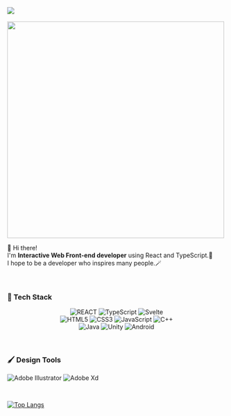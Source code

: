 


<img src="https://capsule-render.vercel.app/api?type=shark&color=E0E6F8&height=300&section=header&text=So0oppy%20House&desc=WELCOME%20to&fontSize=50&descSize=20&descAlign=30&descAlignY=30&animation=twinkling&fontColor=AAAAA" />

<br>
<br>
<img src="https://user-images.githubusercontent.com/80036437/186694882-aa55288a-1582-4b8e-ab06-86e55e806986.png" width=500px  />

🤗 Hi there! <br>
I'm **Interactive Web Front-end developer** using React and TypeScript.🚀 <br>
I hope to be a developer who inspires many people.🪄

<br>

### 🎼 Tech Stack

<div style="text-align: center;">
<img alt="REACT" src ="https://img.shields.io/badge/REACT-61DAFB.svg?&style=for-the-badge&logo=React&logoColor=white"/> <img alt="TypeScript" src ="https://img.shields.io/badge/TypeScript-3178C6.svg?&style=for-the-badge&logo=TypeScript&logoColor=white"/> <img alt="Svelte" src ="https://img.shields.io/badge/Svelte-FF3E00.svg?&style=for-the-badge&logo=Svelte&logoColor=white"/> <br>
<img alt="HTML5" src ="https://img.shields.io/badge/HTML5-E34F26.svg?&style=for-the-badge&logo=HTML5&logoColor=white"/> <img alt="CSS3" src ="https://img.shields.io/badge/CSS3-1572B6.svg?&style=for-the-badge&logo=CSS3&logoColor=white"/> <img alt="JavaScript" src ="https://img.shields.io/badge/JavaScript-F7DF1E.svg?&style=for-the-badge&logo=JavaScript&logoColor=white"/> <img alt="C++" src ="https://img.shields.io/badge/C++-00599C.svg?&style=for-the-badge&logo=C%2B%2B&logoColor=white"/> <br>
<img alt="Java" src ="https://img.shields.io/badge/Java-007396.svg?&style=for-the-badge&logo=JAVA&logoColor=white"/> <img alt="Unity" src ="https://img.shields.io/badge/Unity-FAFAFA.svg?&style=for-the-badge&logo=Unity&logoColor=black"/> <img alt="Android" src ="https://img.shields.io/badge/Android-3DDC84.svg?&style=for-the-badge&logo=Android&logoColor=white"/> 
</div>
<br><br>

### 🖌️ Design Tools

<img alt="Adobe Illustrator" src ="https://img.shields.io/badge/Adobe Illustrator-FF9A00.svg?&style=for-the-badge&logo=Adobe Illustrator&logoColor=white"/> <img alt="Adobe Xd" src ="https://img.shields.io/badge/Adobe XD-FF61F6.svg?&style=for-the-badge&logo=Adobe XD&logoColor=white"/>



<br>

[![Top Langs](https://github-readme-stats.vercel.app/api/top-langs/?username=so0oppy&langs_count=8)](https://github.com/so0oppy/github-readme-stats)
